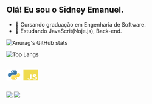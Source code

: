 ## Olá! Eu sou o Sidney Emanuel.

- 🔭 Cursando graduação em Engenharia de Software.
- 🌱 Estudando JavaScrit(Noje.js), Back-end.


![Anurag's GitHub stats](https://github-readme-stats.vercel.app/api?username=Duusst&theme=slateorange&show_icons=true)

![Top Langs](https://github-readme-stats.vercel.app/api/top-langs/?username=Duusst&theme=slateorange&show_icons=true&hide_progress=true)
<div style="display: inline_block"><br> 
  <img align="center" alt="Rafa-Csharp" height="30" width="40"
  src="https://raw.githubusercontent.com/devicons/devicon/master/icons/python/python-original.svg">
  <img align="center" alt="Rafa-Js" height="30" width="40" src="https://raw.githubusercontent.com/devicons/devicon/master/icons/javascript/javascript-plain.svg">
</div>

##

<div> 
  <a href = "mailto:sidneyemanuel01@gmail.com"><img src="https://img.shields.io/badge/-Gmail-%23333?style=for-the-badge&logo=gmail&logoColor=white" target="_blank"></a>
  <a href="https://www.linkedin.com/in/rafaella-ballerini-45875016a" target="_blank"><img src="https://img.shields.io/badge/-LinkedIn-%230077B5?style=for-the-badge&logo=linkedin&logoColor=white" target="_blank"></a> 
  
</div>
